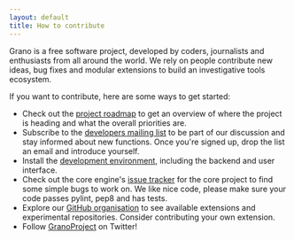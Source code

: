 ```yaml
---
layout: default
title: How to contribute
---
```


Grano is a free software project, developed by coders, journalists and enthusiasts from all around the world. We rely on people contribute new ideas, bug fixes and modular extensions to build an investigative tools ecosystem.

If you want to contribute, here are some ways to get started:

* Check out the [project roadmap](/roadmap) to get an overview of where the project is heading and what the overall priorities are.
* Subscribe to the [developers mailing list](https://groups.google.com/forum/#!forum/grano-dev) to be part of our discussion and stay informed about new functions. Once you're signed up, drop the list an email and introduce yourself.
* Install the [development environment](/docs/install), including the backend and user interface.
* Check out the core engine's [issue tracker](https://github.com/granoproject/grano/issues?state=open) for the core project to find some simple bugs to work on. We like nice code, please make sure your code passes pylint, pep8 and has tests.
* Explore our [GitHub organisation](https://github.com/granoproject) to see available extensions and experimental repositories. Consider contributing your own extension.
* Follow [GranoProject](https://twitter.com/granoproject) on Twitter!

